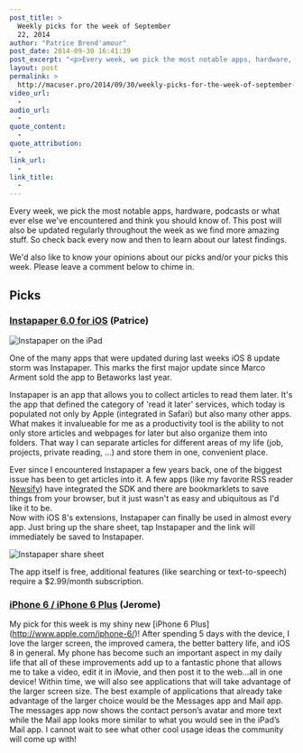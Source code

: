 ```yaml
---
post_title: >
  Weekly picks for the week of September
  22, 2014
author: "Patrice Brend'amour"
post_date: 2014-09-30 16:41:39
post_excerpt: "<p>Every week, we pick the most notable apps, hardware, podcasts or what ever else we've encountered and think you should know of. This post will also be updated regularly throughout the week as we find more amazing stuff. So check back every now and then to learn about our latest findings.</p><p>We'd also like to know your opinions about our picks and/or your picks this week. Please leave a comment below to chime in.</p><p>Our picks:</p><ul><li>Instapaper 6.0 for iOS</li><li>iPhone 6 and iPhone 6 Plus</li></ul>"
layout: post
permalink: >
  http://macuser.pro/2014/09/30/weekly-picks-for-the-week-of-september-22-2014-1/
video_url:
  - 
audio_url:
  - 
quote_content:
  - 
quote_attribution:
  - 
link_url:
  - 
link_title:
  - 
---
```



Every week, we pick the most notable apps, hardware, podcasts or what ever else we've encountered and think you should know of. This post will also be updated regularly throughout the week as we find more amazing stuff. So check back every now and then to learn about our latest findings.

We'd also like to know your opinions about our picks and/or your picks this week. Please leave a comment below to chime in.


## Picks
### [Instapaper 6.0 for iOS](http://Instapaper.com) (Patrice)

![Instapaper on the iPad][instapaper]

One of the many apps that were updated during last weeks iOS 8 update storm was Instapaper. This marks the first major update since Marco Arment sold the app to Betaworks last year.

Instapaper is an app that allows you to collect articles to read them later. It's the app that defined the category of 'read it later' services, which today is populated not only by Apple (integrated in Safari) but also many other apps. What makes it invalueable for me as a productivity tool is the ability to not only store articles and webpages for later but also organize them into folders. That way I can separate articles for different areas of my life (job, projects, private reading, ...) and store them in one, convenient place.

Ever since I encountered Instapaper a few years back, one of the biggest issue has been to get articles into it. A few apps (like my favorite RSS reader [Newsify](http://newsify.co)) have integrated the SDK and there are bookmarklets to save things from your browser, but it just wasn't as easy and ubiquitous as I'd like it to be.  
Now with iOS 8's extensions, Instapaper can finally be used in almost every app. Just bring up the share sheet, tap Instapaper and the link will immediately be saved to Instapaper.

![Instapaper share sheet][instashare]

The app itself is free, additional features (like searching or text-to-speech) require a $2.99/month subscription.

[instashare]: /wp-content/uploads/2014/09/instapaper_extension.png
[instapaper]: /wp-content/uploads/2014/09/img.png

### [iPhone 6 / iPhone 6 Plus](http://www.apple.com/iphone-6/?cid=wwa-us-kwg-iphone-com) (Jerome)

My pick for this week is my shiny new [iPhone 6 Plus] (http://www.apple.com/iphone-6/)!  After spending 5 days with the device, I love the larger screen, the improved camera, the better battery life, and iOS 8 in general.      My phone has become such an important aspect in my daily life that all of these improvements add up to a fantastic phone that allows me to take a video, edit it in iMovie, and then post it to the web…all in one device!  Within time, we will also see applications that will take advantage of the larger screen size.  The best example of applications that already take advantage of the larger choice would be the Messages app and Mail app.  The messages app now shows the contact person’s avatar and more text while the Mail app looks more similar to what you would see in the iPad’s Mail app.  I cannot wait to see what other cool usage ideas the community will come up with!
